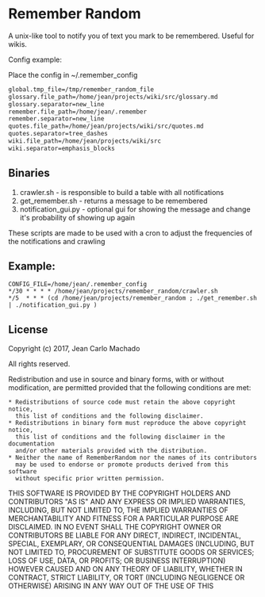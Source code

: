 # Remember Random

A unix-like tool to notify you of text you mark to be remembered. Useful for wikis.

Config example:

Place the config in ~/.remember_config

```sh
global.tmp_file=/tmp/remember_random_file
glossary.file_path=/home/jean/projects/wiki/src/glossary.md
glossary.separator=new_line
remember.file_path=/home/jean/.remember
remember.separator=new_line
quotes.file_path=/home/jean/projects/wiki/src/quotes.md
quotes.separator=tree_dashes
wiki.file_path=/home/jean/projects/wiki/src
wiki.separator=emphasis_blocks
```

## Binaries

1. crawler.sh - is responsible to build a table with all notifications
2. get_remember.sh - returns a message to be remembered
3. notification_gui.py - optional gui for showing the message and change it's probability of showing up again


These scripts are made to be used with a cron to adjust the
frequencies of the notifications and crawling

## Example:

```cron
CONFIG_FILE=/home/jean/.remember_config
*/30 * * * * /home/jean/projects/remember_random/crawler.sh
*/5  * * * (cd /home/jean/projects/remember_random ; ./get_remember.sh | ./notification_gui.py )
```

## License

Copyright (c) 2017, Jean Carlo Machado

All rights reserved.

Redistribution and use in source and binary forms, with or without modification,
are permitted provided that the following conditions are met:

    * Redistributions of source code must retain the above copyright notice,
      this list of conditions and the following disclaimer.
    * Redistributions in binary form must reproduce the above copyright notice,
      this list of conditions and the following disclaimer in the documentation
      and/or other materials provided with the distribution.
    * Neither the name of RememberRandom nor the names of its contributors
      may be used to endorse or promote products derived from this software
      without specific prior written permission.

THIS SOFTWARE IS PROVIDED BY THE COPYRIGHT HOLDERS AND CONTRIBUTORS
"AS IS" AND ANY EXPRESS OR IMPLIED WARRANTIES, INCLUDING, BUT NOT
LIMITED TO, THE IMPLIED WARRANTIES OF MERCHANTABILITY AND FITNESS FOR
A PARTICULAR PURPOSE ARE DISCLAIMED. IN NO EVENT SHALL THE COPYRIGHT OWNER OR
CONTRIBUTORS BE LIABLE FOR ANY DIRECT, INDIRECT, INCIDENTAL, SPECIAL,
EXEMPLARY, OR CONSEQUENTIAL DAMAGES (INCLUDING, BUT NOT LIMITED TO,
PROCUREMENT OF SUBSTITUTE GOODS OR SERVICES; LOSS OF USE, DATA, OR
PROFITS; OR BUSINESS INTERRUPTION) HOWEVER CAUSED AND ON ANY THEORY OF
LIABILITY, WHETHER IN CONTRACT, STRICT LIABILITY, OR TORT (INCLUDING
NEGLIGENCE OR OTHERWISE) ARISING IN ANY WAY OUT OF THE USE OF THIS


